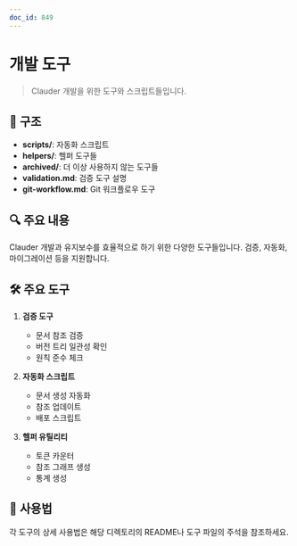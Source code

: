 ```yaml
---
doc_id: 849
---
```


# 개발 도구

> Clauder 개발을 위한 도구와 스크립트들입니다.

## 📁 구조

- **scripts/**: 자동화 스크립트
- **helpers/**: 헬퍼 도구들
- **archived/**: 더 이상 사용하지 않는 도구들
- **validation.md**: 검증 도구 설명
- **git-workflow.md**: Git 워크플로우 도구

## 🔍 주요 내용

Clauder 개발과 유지보수를 효율적으로 하기 위한 다양한 도구들입니다. 검증, 자동화, 마이그레이션 등을 지원합니다.

## 🛠️ 주요 도구

1. **검증 도구**
   - 문서 참조 검증
   - 버전 트리 일관성 확인
   - 원칙 준수 체크

2. **자동화 스크립트**
   - 문서 생성 자동화
   - 참조 업데이트
   - 배포 스크립트

3. **헬퍼 유틸리티**
   - 토큰 카운터
   - 참조 그래프 생성
   - 통계 생성

## 📌 사용법

각 도구의 상세 사용법은 해당 디렉토리의 README나 도구 파일의 주석을 참조하세요.